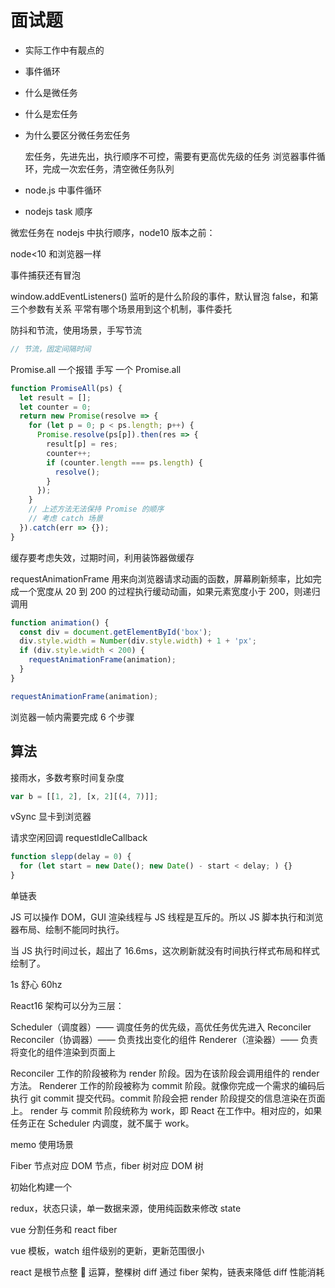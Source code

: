 # 面试题

- 实际工作中有靓点的
- 事件循环
- 什么是微任务
- 什么是宏任务
- 为什么要区分微任务宏任务

  宏任务，先进先出，执行顺序不可控，需要有更高优先级的任务
  浏览器事件循环，完成一次宏任务，清空微任务队列

- node.js 中事件循环
- nodejs task 顺序

微宏任务在 nodejs 中执行顺序，node10 版本之前：

node<10 和浏览器一样

事件捕获还有冒泡

window.addEventListeners() 监听的是什么阶段的事件，默认冒泡 false，和第三个参数有关系
平常有哪个场景用到这个机制，事件委托

防抖和节流，使用场景，手写节流

```js
// 节流，固定间隔时间
```

Promise.all 一个报错
手写 一个 Promise.all

```js
function PromiseAll(ps) {
  let result = [];
  let counter = 0;
  return new Promise(resolve => {
    for (let p = 0; p < ps.length; p++) {
      Promise.resolve(ps[p]).then(res => {
        result[p] = res;
        counter++;
        if (counter.length === ps.length) {
          resolve();
        }
      });
    }
    // 上述方法无法保持 Promise 的顺序
    // 考虑 catch 场景
  }).catch(err => {});
}
```

缓存要考虑失效，过期时间，利用装饰器做缓存

requestAnimationFrame 用来向浏览器请求动画的函数，屏幕刷新频率，比如完成一个宽度从 20 到 200 的过程执行缓动动画，如果元素宽度小于 200，则递归调用

```js
function animation() {
  const div = document.getElementById('box');
  div.style.width = Number(div.style.width) + 1 + 'px';
  if (div.style.width < 200) {
    requestAnimationFrame(animation);
  }
}

requestAnimationFrame(animation);
```

浏览器一帧内需要完成 6 个步骤

## 算法

接雨水，多数考察时间复杂度

```js
var b = [[1, 2], [x, 2][(4, 7)]];
```

vSync 显卡到浏览器

请求空闲回调 requestIdleCallback

```js
function slepp(delay = 0) {
  for (let start = new Date(); new Date() - start < delay; ) {}
}
```

单链表

JS 可以操作 DOM，GUI 渲染线程与 JS 线程是互斥的。所以 JS 脚本执行和浏览器布局、绘制不能同时执行。

当 JS 执行时间过长，超出了 16.6ms，这次刷新就没有时间执行样式布局和样式绘制了。

1s 舒心 60hz

React16 架构可以分为三层：

Scheduler（调度器）—— 调度任务的优先级，高优任务优先进入 Reconciler
Reconciler（协调器）—— 负责找出变化的组件
Renderer（渲染器）—— 负责将变化的组件渲染到页面上

Reconciler 工作的阶段被称为 render 阶段。因为在该阶段会调用组件的 render 方法。
Renderer 工作的阶段被称为 commit 阶段。就像你完成一个需求的编码后执行 git commit 提交代码。commit 阶段会把 render 阶段提交的信息渲染在页面上。
render 与 commit 阶段统称为 work，即 React 在工作中。相对应的，如果任务正在 Scheduler 内调度，就不属于 work。

memo 使用场景

Fiber 节点对应 DOM 节点，fiber 树对应 DOM 树

初始化构建一个

redux，状态只读，单一数据来源，使用纯函数来修改 state

vue 分割任务和 react fiber

vue 模板，watch 组件级别的更新，更新范围很小

react 是根节点整 🌲 运算，整棵树 diff 通过 fiber 架构，链表来降低 diff 性能消耗

